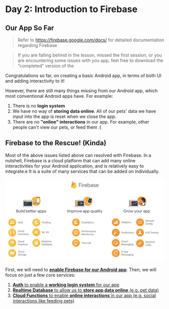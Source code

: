 # Day 2: Introduction to Firebase

## Our App So Far

> Refer to https://firebase.google.com/docs/ for detailed documentation regarding Firebase

> If you are falling behind in the lesson, missed the first session, or you are encountering some issues with you app, feel free to download the "completed" version of the 

Congratulations so far, on creating a basic Android app, in terms of both UI and adding interactivity to it!

However, there are still many things missing from our Android app, which most conventional Android apps have. For example:
1. There is no **login system**
2. We have no way of **storing data online**. All of our pets' data we have input into the app is reset when we close the app.
3. There are no **"online" interactions** in our app. For example, other people can't view our pets, or feed them :(

## Firebase to the Rescue! (Kinda)

Most of the above issues listed above can resolved with Firebase. In a nutshell, Firebase is a cloud platform that can add many online interactivities for your Android application, and is relatively easy to integrate.e  It is a suite of many services that can be added on individually.

![](../../imgs/gtc/android/firebase_services.png)


First, we will need to [**enable Firebase for our Android app**](). Then, we will focus on just a few core services:
1. [**Auth** to enable a **working login system** for our app]()
2. [**Realtime Database** to allow us to **store app data online** (e.g. pet data)]()
3. [**Cloud Functions** to enable **online interactions** in our app (e.g. social interactions like feeding pets)]()

